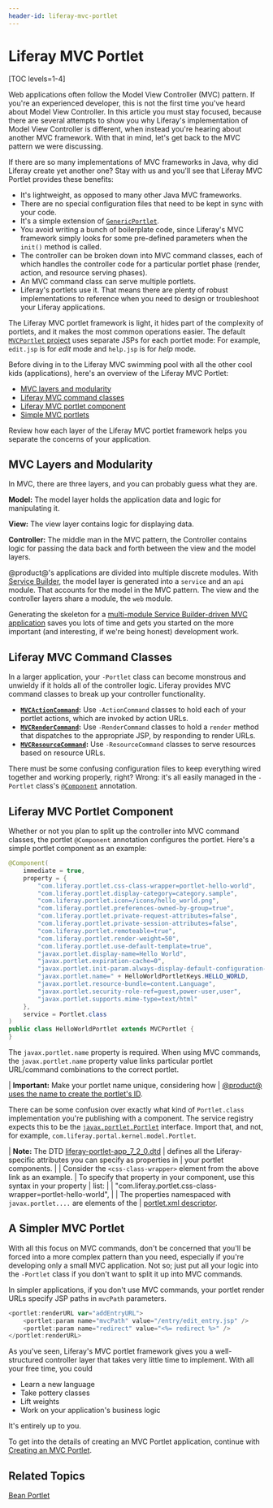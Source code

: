 ```yaml
---
header-id: liferay-mvc-portlet
---
```


# Liferay MVC Portlet

[TOC levels=1-4]

Web applications often follow the Model View Controller (MVC) pattern. If you're
an experienced developer, this is not the first time you've heard about Model
View Controller. In this article you must stay focused, because there are
several attempts to show you why Liferay's implementation of Model View
Controller is different, when instead you're hearing about another MVC
framework. With that in mind, let's get back to the MVC pattern we were
discussing.

If there are so many implementations of MVC frameworks in Java, why did Liferay
create yet another one? Stay with us and you'll see that Liferay MVC Portlet
provides these benefits:

-   It's lightweight, as opposed to many other Java MVC frameworks. 
-   There are no special configuration files that need to be kept in sync with
    your code. 
-   It's a simple extension of
    [`GenericPortlet`](https://docs.liferay.com/portlet-api/3.0/javadocs/javax/portlet/GenericPortlet.html). 
-   You avoid writing a bunch of boilerplate code, since Liferay's MVC framework
    simply looks for some pre-defined parameters when the `init()` method is
    called. 
-   The controller can be broken down into MVC command classes, each of which
    handles the controller code for a particular portlet phase (render, action,
    and resource serving phases). 
-   An MVC command class can serve multiple portlets. 
-   Liferay's portlets use it. That means there are plenty of robust
    implementations to reference when you need to design or troubleshoot your
    Liferay applications.

The Liferay MVC portlet framework is light, it hides part of the complexity of
portlets, and it makes the most common operations easier. The default
[`MVCPortlet`
project](/docs/7-2/reference/-/knowledge_base/r/using-the-mvc-portlet-template)
uses separate JSPs for each portlet mode: For example, `edit.jsp` is for *edit*
mode and `help.jsp` is for *help* mode.

Before diving in to the Liferay MVC swimming pool with all the other cool kids
(applications), here's an overview of the Liferay MVC Portlet:

- [MVC layers and modularity](#mvc-layers-and-modularity)
- [Liferay MVC command classes](#liferay-mvc-command-classes)
- [Liferay MVC portlet component](#liferay-mvc-portlet-component)
- [Simple MVC portlets](#a-simpler-mvc-portlet)

Review how each layer of the Liferay MVC portlet framework helps you separate
the concerns of your application. 

## MVC Layers and Modularity

In MVC, there are three layers, and you can probably guess what they are.

**Model:** The model layer holds the application data and logic for manipulating
it.

**View:** The view layer contains logic for displaying data.

**Controller:** The middle man in the MVC pattern, the Controller contains logic
for passing the data back and forth between the view and the model layers.

<!--Uncomment once article is available
The MVC pattern fits well with 
@product@'s modular architecture
-->

@product@'s applications are divided into multiple discrete modules. With
[Service Builder](/docs/7-2/appdev/-/knowledge_base/a/service-builder), the
model layer is generated into a `service` and an `api` module. That accounts for
the model in the MVC pattern. The view and the controller layers share a module,
the `web` module. 

Generating the skeleton for a [multi-module Service Builder-driven MVC
application](/docs/7-2/reference/-/knowledge_base/r/using-the-service-builder-template)
saves you lots of time and gets you started on the more important (and
interesting, if we're being honest) development work. 

## Liferay MVC Command Classes

In a larger application, your `-Portlet` class can become monstrous and unwieldy
if it holds all of the controller logic. Liferay provides MVC command classes to
break up your controller functionality.

-   **[`MVCActionCommand`](@platform-ref@/7.2-latest/javadocs/portal-kernel/com/liferay/portal/kernel/portlet/bridges/mvc/MVCActionCommand.html):**
    Use `-ActionCommand` classes to hold each of your portlet actions, which are
    invoked by action URLs.
-   **[`MVCRenderCommand`](@platform-ref@/7.2-latest/javadocs/portal-kernel/com/liferay/portal/kernel/portlet/bridges/mvc/MVCRenderCommand.html):**
    Use `-RenderCommand` classes to hold a `render` method that dispatches to
    the appropriate JSP, by responding to render URLs.
-   **[`MVCResourceCommand`](@platform-ref@/7.2-latest/javadocs/portal-kernel/com/liferay/portal/kernel/portlet/bridges/mvc/MVCResourceCommand.html):**
    Use `-ResourceCommand` classes to serve resources based on resource URLs.

There must be some confusing configuration files to keep everything wired
together and working properly, right? Wrong: it's all easily managed in the
`-Portlet` class's
[`@Component`](https://osgi.org/javadoc/r6/residential/org/osgi/service/component/annotations/Component.html)
annotation. 

## Liferay MVC Portlet Component

Whether or not you plan to split up the controller into MVC command classes, the
portlet `@Component` annotation configures the portlet. Here's a simple portlet
component as an example:

```java
@Component(
    immediate = true,
    property = {
        "com.liferay.portlet.css-class-wrapper=portlet-hello-world",
        "com.liferay.portlet.display-category=category.sample",
        "com.liferay.portlet.icon=/icons/hello_world.png",
        "com.liferay.portlet.preferences-owned-by-group=true",
        "com.liferay.portlet.private-request-attributes=false",
        "com.liferay.portlet.private-session-attributes=false",
        "com.liferay.portlet.remoteable=true",
        "com.liferay.portlet.render-weight=50",
        "com.liferay.portlet.use-default-template=true",
        "javax.portlet.display-name=Hello World",
        "javax.portlet.expiration-cache=0",
        "javax.portlet.init-param.always-display-default-configuration-icons=true",
        "javax.portlet.name=" + HelloWorldPortletKeys.HELLO_WORLD,
        "javax.portlet.resource-bundle=content.Language",
        "javax.portlet.security-role-ref=guest,power-user,user",
        "javax.portlet.supports.mime-type=text/html"
    },
    service = Portlet.class
)
public class HelloWorldPortlet extends MVCPortlet {
}
```

The `javax.portlet.name` property is required.  When using MVC commands, the
`javax.portlet.name` property value links particular portlet URL/command
combinations to the correct portlet. 

| **Important:** Make your portlet name unique, considering how
| [@product@ uses the name to create the portlet's ID](/docs/7-2/reference/-/knowledge_base/r/portlet-descriptor-to-osgi-service-property-map#ten).

There can be some confusion over exactly what kind of `Portlet.class`
implementation you're publishing with a component. The service registry expects
this to be the
[`javax.portlet.Portlet`](https://docs.liferay.com/portlet-api/3.0/javadocs/javax/portlet/Portlet.html)
interface. Import that, and not, for example,
`com.liferay.portal.kernel.model.Portlet`. 

| **Note:** The DTD [liferay-portlet-app_7_2_0.dtd](@platform-ref@/7.2-latest/definitions/liferay-portlet-app_7_2_0.dtd.html)
| defines all the Liferay-specific attributes you can specify as properties in
| your portlet components.
| 
| Consider the `<css-class-wrapper>` element from the above link as an example. 
| To specify that property in your component, use this syntax in your property 
| list:
| 
|     "com.liferay.portlet.css-class-wrapper=portlet-hello-world",
| 
| The properties namespaced with `javax.portlet....` are elements of the
| [portlet.xml descriptor](https://docs.liferay.com/portlet-api/3.0/portlet-app_3_0.xsd).

## A Simpler MVC Portlet

With all this focus on MVC commands, don't be concerned that you'll be forced
into a more complex pattern than you need, especially if you're developing only
a small MVC application. Not so; just put all your logic into the `-Portlet`
class if you don't want to split it up into MVC commands. 

In simpler applications, if you don't use MVC commands, your
portlet render URLs specify JSP paths in `mvcPath` parameters.

```javascript
<portlet:renderURL var="addEntryURL">
	<portlet:param name="mvcPath" value="/entry/edit_entry.jsp" />
	<portlet:param name="redirect" value="<%= redirect %>" />
</portlet:renderURL>
```

As you've seen, Liferay's MVC portlet framework gives you a well-structured
controller layer that takes very little time to implement. With all your free
time, you could

-   Learn a new language
-   Take pottery classes
-   Lift weights
-   Work on your application's business logic

It's entirely up to you. 

To get into the details of creating an MVC Portlet application, continue with
[Creating an MVC
Portlet](/docs/7-2/appdev/-/knowledge_base/a/creating-an-mvc-portlet). 

## Related Topics 

[Bean Portlet](/docs/7-2/appdev/-/knowledge_base/a/bean-portlet)

